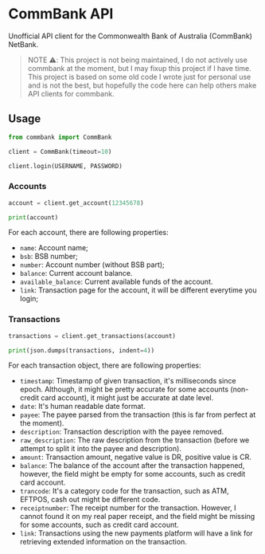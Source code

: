 # CommBank API

Unofficial API client for the Commonwealth Bank of Australia (CommBank) NetBank.

> NOTE ⚠️: This project is not being maintained, I do not actively use commbank at the moment, but I may fixup this project if I have time. This project is based on some old code I wrote just for personal use and is not the best, but hopefully the code here can help others make API clients for commbank.

## Usage

```python
from commbank import CommBank

client = CommBank(timeout=10)

client.login(USERNAME, PASSWORD)
```

### Accounts

```python
account = client.get_account(12345678)

print(account)
```

For each account, there are following properties:

- `name`: Account name;
- `bsb`: BSB number;
- `number`: Account number (without BSB part);
- `balance`: Current account balance.
- `available_balance`: Current available funds of the account.
- `link`: Transaction page for the account, it will be different everytime you login;

### Transactions

```python
transactions = client.get_transactions(account)

print(json.dumps(transactions, indent=4))
```

For each transaction object, there are following properties:

- `timestamp`: Timestamp of given transaction, it's milliseconds since epoch. Although, it might be pretty accurate for some accounts (non-credit card account), it might just be accurate at date level.
- `date`: It's human readable date format.
- `payee`: The payee parsed from the transaction (this is far from perfect at the moment).
- `description`: Transaction description with the payee removed.
- `raw_description`: The raw description from the transaction (before we attempt to split it into the payee and description).
- `amount`: Transaction amount, negative value is DR, positive value is CR.
- `balance`: The balance of the account after the transaction happened, however, the field might be empty for some accounts, such as credit card account.
- `trancode`: It's a category code for the transaction, such as ATM, EFTPOS, cash out might be different code.
- `receiptnumber`: The receipt number for the transaction. However, I cannot found it on my real paper receipt, and the field might be missing for some accounts, such as credit card account.
- `link`: Transactions using the new payments platform will have a link for retrieving extended information on the transaction.
